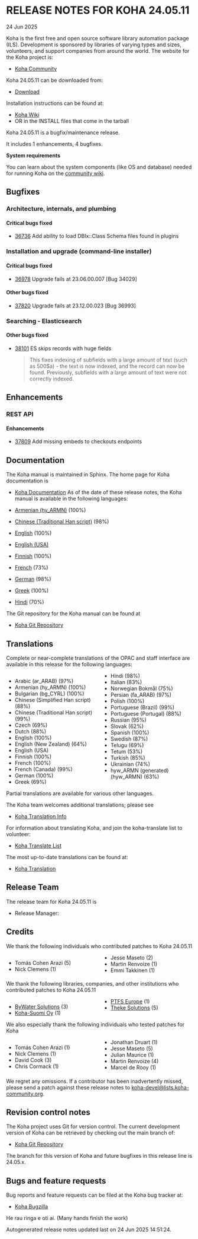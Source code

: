 # RELEASE NOTES FOR KOHA 24.05.11
24 Jun 2025

Koha is the first free and open source software library automation
package (ILS). Development is sponsored by libraries of varying types
and sizes, volunteers, and support companies from around the world. The
website for the Koha project is:

- [Koha Community](https://koha-community.org)

Koha 24.05.11 can be downloaded from:

- [Download](https://download.koha-community.org/koha-24.05.11.tar.gz)

Installation instructions can be found at:

- [Koha Wiki](https://wiki.koha-community.org/wiki/Installation_Documentation)
- OR in the INSTALL files that come in the tarball

Koha 24.05.11 is a bugfix/maintenance release.

It includes 1 enhancements, 4 bugfixes.

**System requirements**

You can learn about the system components (like OS and database) needed for running Koha on the [community wiki](https://wiki.koha-community.org/wiki/System_requirements_and_recommendations).


## Bugfixes

### Architecture, internals, and plumbing

#### Critical bugs fixed

- [36736](https://bugs.koha-community.org/bugzilla3/show_bug.cgi?id=36736) Add ability to load DBIx::Class Schema files found in plugins

### Installation and upgrade (command-line installer)

#### Critical bugs fixed

- [36978](https://bugs.koha-community.org/bugzilla3/show_bug.cgi?id=36978) Upgrade fails at 23.06.00.007 [Bug 34029]

#### Other bugs fixed

- [37820](https://bugs.koha-community.org/bugzilla3/show_bug.cgi?id=37820) Upgrade fails at 23.12.00.023 [Bug 36993]

### Searching - Elasticsearch

#### Other bugs fixed

- [38101](https://bugs.koha-community.org/bugzilla3/show_bug.cgi?id=38101) ES skips records with huge fields
  >This fixes indexing of subfields with a large amount of text (such as 500$a) - the text is now indexed, and the record can now be found. Previously, subfields with a large amount of text were not correctly indexed.

## Enhancements 

### REST API

#### Enhancements

- [37809](https://bugs.koha-community.org/bugzilla3/show_bug.cgi?id=37809) Add missing embeds to checkouts endpoints

## Documentation

The Koha manual is maintained in Sphinx. The home page for Koha
documentation is

- [Koha Documentation](https://koha-community.org/documentation/)
As of the date of these release notes, the Koha manual is available in the following languages:

- [Armenian (hy_ARMN)](https://koha-community.org/manual/24.05//html/) (100%)
- [Chinese (Traditional Han script)](https://koha-community.org/manual/24.05//html/) (98%)
- [English](https://koha-community.org/manual/24.05//html/) (100%)
- [English (USA)](https://koha-community.org/manual/24.05/en/html/)
- [Finnish](https://koha-community.org/manual/24.05//html/) (100%)
- [French](https://koha-community.org/manual/24.05/fr/html/) (73%)
- [German](https://koha-community.org/manual/24.05/de/html/) (98%)
- [Greek](https://koha-community.org/manual/24.05//html/) (100%)
- [Hindi](https://koha-community.org/manual/24.05/hi/html/) (70%)

The Git repository for the Koha manual can be found at

- [Koha Git Repository](https://gitlab.com/koha-community/koha-manual)

## Translations

Complete or near-complete translations of the OPAC and staff
interface are available in this release for the following languages:
<div style="column-count: 2;">

- Arabic (ar_ARAB) (97%)
- Armenian (hy_ARMN) (100%)
- Bulgarian (bg_CYRL) (100%)
- Chinese (Simplified Han script) (88%)
- Chinese (Traditional Han script) (99%)
- Czech (69%)
- Dutch (88%)
- English (100%)
- English (New Zealand) (64%)
- English (USA)
- Finnish (100%)
- French (100%)
- French (Canada) (99%)
- German (100%)
- Greek (69%)
- Hindi (98%)
- Italian (83%)
- Norwegian Bokmål (75%)
- Persian (fa_ARAB) (97%)
- Polish (100%)
- Portuguese (Brazil) (99%)
- Portuguese (Portugal) (88%)
- Russian (95%)
- Slovak (62%)
- Spanish (100%)
- Swedish (87%)
- Telugu (69%)
- Tetum (53%)
- Turkish (85%)
- Ukrainian (74%)
- hyw_ARMN (generated) (hyw_ARMN) (63%)
</div>

Partial translations are available for various other languages.

The Koha team welcomes additional translations; please see

- [Koha Translation Info](https://wiki.koha-community.org/wiki/Translating_Koha)

For information about translating Koha, and join the koha-translate 
list to volunteer:

- [Koha Translate List](https://lists.koha-community.org/cgi-bin/mailman/listinfo/koha-translate)

The most up-to-date translations can be found at:

- [Koha Translation](https://translate.koha-community.org/)

## Release Team

The release team for Koha 24.05.11 is


- Release Manager: 

## Credits



We thank the following individuals who contributed patches to Koha 24.05.11
<div style="column-count: 2;">

- Tomás Cohen Arazi (5)
- Nick Clemens (1)
- Jesse Maseto (2)
- Martin Renvoize (1)
- Emmi Takkinen (1)
</div>

We thank the following libraries, companies, and other institutions who contributed
patches to Koha 24.05.11
<div style="column-count: 2;">

- [ByWater Solutions](https://bywatersolutions.com) (3)
- [Koha-Suomi Oy](https://koha-suomi.fi) (1)
- [PTFS Europe](https://ptfs-europe.com) (1)
- [Theke Solutions](https://theke.io) (5)
</div>

We also especially thank the following individuals who tested patches
for Koha
<div style="column-count: 2;">

- Tomás Cohen Arazi (1)
- Nick Clemens (1)
- David Cook (3)
- Chris Cormack (1)
- Jonathan Druart (1)
- Jesse Maseto (5)
- Julian Maurice (1)
- Martin Renvoize (4)
- Marcel de Rooy (1)
</div>





We regret any omissions.  If a contributor has been inadvertently missed,
please send a patch against these release notes to koha-devel@lists.koha-community.org.

## Revision control notes

The Koha project uses Git for version control.  The current development
version of Koha can be retrieved by checking out the main branch of:

- [Koha Git Repository](https://git.koha-community.org/koha-community/koha)

The branch for this version of Koha and future bugfixes in this release
line is 24.05.x.

## Bugs and feature requests

Bug reports and feature requests can be filed at the Koha bug
tracker at:

- [Koha Bugzilla](https://bugs.koha-community.org)

He rau ringa e oti ai.
(Many hands finish the work)

Autogenerated release notes updated last on 24 Jun 2025 14:51:24.
